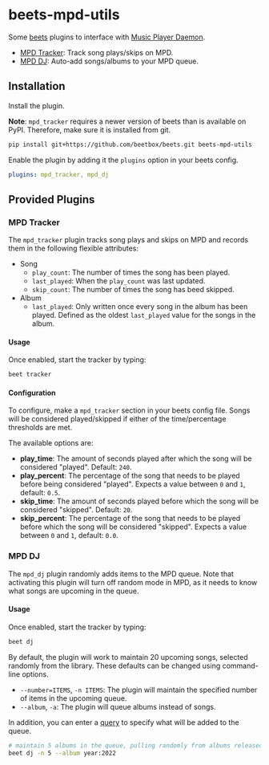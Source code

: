 # beets-mpd-utils

Some [beets](https://beets.io/) plugins to interface with [Music Player Daemon](https://www.musicpd.org/).

- [MPD Tracker](#mpd-tracker): Track song plays/skips on MPD.
- [MPD DJ](#mpd-dj): Auto-add songs/albums to your MPD queue.

## Installation

Install the plugin.

**Note**: `mpd_tracker` requires a newer version of beets than is available on PyPI. Therefore, make sure it is installed from git.

```bash
pip install git+https://github.com/beetbox/beets.git beets-mpd-utils
```

Enable the plugin by adding it the `plugins` option in your beets config.

```yaml
plugins: mpd_tracker, mpd_dj
```

## Provided Plugins

### MPD Tracker

The `mpd_tracker` plugin tracks song plays and skips on MPD and records them in the following flexible attributes:

- Song
  - `play_count`: The number of times the song has been played.
  - `last_played`: When the `play_count` was last updated.
  - `skip_count`: The number of times the song has beed skipped.
- Album
  - `last_played`: Only written once every song in the album has been played. Defined as the oldest `last_played` value for the songs in the album.

#### Usage

Once enabled, start the tracker by typing:

```bash
beet tracker
```

#### Configuration

To configure, make a `mpd_tracker` section in your beets config file. Songs will be considered played/skipped if either of the time/percentage thresholds are met.

The available options are:

- **play_time**: The amount of seconds played after which the song will be considered "played". Default: `240`.
- **play_percent**: The percentage of the song that needs to be played before being considered "played". Expects a value between `0` and `1`, default: `0.5`.
- **skip_time**: The amount of seconds played before which the song will be considered "skipped". Default: `20`.
- **skip_percent**: The percentage of the song that needs to be played before which the song will be considered "skipped". Expects a value between `0` and `1`, default: `0.0`.

### MPD DJ

The `mpd_dj` plugin randomly adds items to the MPD queue. Note that activating this plugin will turn off random mode in MPD, as it needs to know what songs are upcoming in the queue.

#### Usage

Once enabled, start the tracker by typing:

```bash
beet dj
```

By default, the plugin will work to maintain 20 upcoming songs, selected randomly from the library. These defaults can be changed using command-line options.

- `--number=ITEMS`, `-n ITEMS`: The plugin will maintain the specified number of items in the upcoming queue.
- `--album`, `-a`: The plugin will queue albums instead of songs.

In addition, you can enter a [query](https://beets.readthedocs.io/en/stable/reference/query.html) to specify what will be added to the queue.

```bash
# maintain 5 albums in the queue, pulling randomly from albums released in 2022
beet dj -n 5 --album year:2022
```
